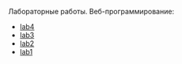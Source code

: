 Лабораторные работы. Веб-программирование:
* [lab4](lab4)
* [lab3](lab3)
* [lab2](lab2)
* [lab1](lab1)
